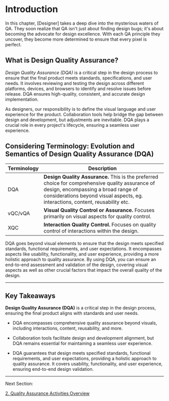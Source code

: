 # Introduction

In this chapter, [Designer] takes a deep dive into the mysterious waters of QA. They soon realize that QA isn't just about finding design bugs; it's about becoming the advocate for design excellence. With each QA principle they uncover, they become more determined to ensure that every pixel is perfect.

## What is Design Quality Assurance?

_Design Quality Assurance (DQA)_ is a critical step in the design process to ensure that the final product meets standards, specifications, and user needs. It involves reviewing and testing the design across different platforms, devices, and browsers to identify and resolve issues before release. DQA ensures high-quality, consistent, and accurate design implementation.

As designers, our responsibility is to define the visual language and user experience for the product. Collaboration tools help bridge the gap between design and development, but adjustments are inevitable. DQA plays a crucial role in every project's lifecycle, ensuring a seamless user experience.

## Considering Terminology: Evolution and Semantics of Design Quality Assurance (DQA)

| Terminology  | Description  |
|---|---|
|DQA|**Design Quality Assurance.** This is the preferred choice for comprehensive quality assurance of design, encompassing a broad range of considerations beyond visual aspects, eg. interactions, content, reusability etc.|
|vQC/vQA|**Visual Quality Control or Assurance.** Focuses primarily on visual aspects for quality control.|
|XQC|**Interaction Quality Control.** Focuses on quality control of interactions within the design.|

DQA goes beyond visual elements to ensure that the design meets specified standards, functional requirements, and user expectations. It encompasses aspects like usability, functionality, and user experience, providing a more holistic approach to quality assurance. By using DQA, you can ensure an end-to-end assessment and validation of the design, covering visual aspects as well as other crucial factors that impact the overall quality of the design.

---

## Key Takeaways

**Design Quality Assurance (DQA)** is a critical step in the design process, ensuring the final product aligns with standards and user needs.

- DQA encompasses comprehensive quality assurance beyond visuals, including interactions, content, reusability, and more.
    
- Collaboration tools facilitate design and development alignment, but DQA remains essential for maintaining a seamless user experience.
    
- DQA guarantees that design meets specified standards, functional requirements, and user expectations, providing a holistic approach to quality assurance. It covers usability, functionality, and user experience, ensuring end-to-end design validation.
    

---

Next Section:

[2. Quality Assurance Activities Overview](https://myplanet.jira.com/wiki/spaces/CD/pages/406913044)